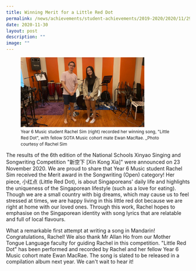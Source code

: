 ```yaml
---
title: Winning Merit for a Little Red Dot
permalink: /news/achievements/student-achievements/2019-2020/2020/11/29/winning-merit-for-a-little-red-dot/
date: 2020-11-30
layout: post
description: ""
image: ""
---
```

<figure>
<img style="width:80%" src="/images/rachel-sim-recorded-her-winning-song-little-red-dot-with-fellow-cohort-mate-ewan-macrae.jpg">
<figcaption><small>Year 6 Music student Rachel Sim (right) recorded her winning song, "Little Red Dot", with fellow SOTA Music cohort mate Ewan MacRae.&nbsp;_Photo courtesy of Rachel Sim</small></figcaption>
</figure>

  

The results of the 6th edition of the National Schools Xinyao Singing and Songwriting Competition "新空下 \[Xin Kong Xia\]" were announced on 23 November 2020. We are proud to share that Year 6 Music student Rachel Sim received the Merit award in the Songwriting (Open) category! Her piece, 小红点 (Little Red Dot), is about Singaporeans' daily life and highlights the uniqueness of the Singaporean lifestyle (such as a love for eating). Though we are a small country with big dreams, which may cause us to feel stressed at times, we are happy living in this little red dot because we are right at home with our loved ones. Through this work, Rachel hopes to emphasise on the Singaporean identity with song lyrics that are relatable and full of local flavours.

  

What a remarkable first attempt at writing a song in Mandarin! Congratulations, Rachel! We also thank Mr Allan Ho from our Mother Tongue Language faculty for guiding Rachel in this competition. "Little Red Dot" has been performed and recorded by Rachel and her fellow Year 6 Music cohort mate Ewan MacRae. The song is slated to be released in a compilation album next year. We can't wait to hear it!